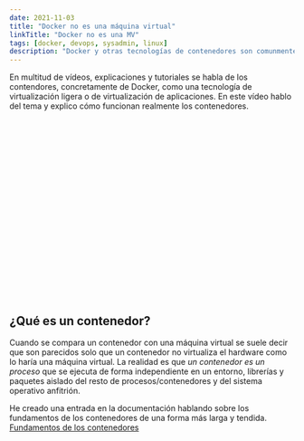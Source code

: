 ```yaml
---
date: 2021-11-03
title: "Docker no es una máquina virtual"
linkTitle: "Docker no es una MV"
tags: [docker, devops, sysadmin, linux]
description: "Docker y otras tecnologías de contenedores son comunmente llamados máquinas virtuales o virtualización ligera, veamos una pequeña explicación de cómo funcionan realmente."
---
```


En multitud de vídeos, explicaciones y tutoriales se habla de los contendores, concretamente de Docker, como una tecnología de virtualización 
ligera o de virtualización de aplicaciones. En este vídeo hablo del tema y explico cómo funcionan realmente los contenedores.

<iframe width="560" height="315" src="" title="YouTube video player" frameborder="0" allow="accelerometer; autoplay; clipboard-write; encrypted-media; gyroscope; picture-in-picture" allowfullscreen></iframe>


## ¿Qué es un contenedor?
Cuando se compara un contenedor con una máquina virtual se suele decir que son parecidos solo que un contenedor no virtualiza el hardware como lo haría una máquina virtual.
La realidad es que *un contenedor es un proceso* que se ejecuta de forma independiente en un entorno, librerías y paquetes aislado del resto de procesos/contenedores y del sistema operativo anfitrión.

He creado una entrada en la documentación hablando sobre los fundamentos de los contenedores de una forma más larga y tendida.
[Fundamentos de los contenedores](/docs/contenedores/fundamentos/)


## 
